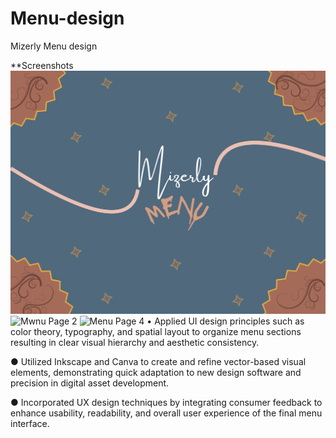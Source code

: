 # Menu-design
Mizerly Menu design

**Screenshots
![Menu Page 1](https://github.com/ohejela/Menu-design/blob/main/menu%20page%201.png)
![Mwnu Page 2](screenshots/about.png)
![Menu Page 4](screenshots/contact.png)
•	Applied UI design principles such as color theory, typography, and spatial layout to organize menu sections resulting in clear visual hierarchy and aesthetic consistency.

●	Utilized Inkscape and Canva to create and refine vector-based visual elements, demonstrating quick adaptation to new design software and precision in digital asset development.

●	Incorporated UX design techniques by integrating consumer feedback to enhance usability, readability, and overall user experience of the final menu interface.

